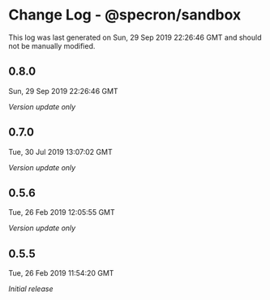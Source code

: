 # Change Log - @specron/sandbox

This log was last generated on Sun, 29 Sep 2019 22:26:46 GMT and should not be manually modified.

## 0.8.0
Sun, 29 Sep 2019 22:26:46 GMT

*Version update only*

## 0.7.0
Tue, 30 Jul 2019 13:07:02 GMT

*Version update only*

## 0.5.6
Tue, 26 Feb 2019 12:05:55 GMT

*Version update only*

## 0.5.5
Tue, 26 Feb 2019 11:54:20 GMT

*Initial release*

